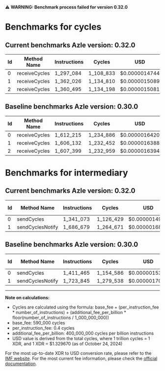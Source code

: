 ⚠️ **WARNING: Benchmark process failed for version 0.32.0**

# Benchmarks for cycles

## Current benchmarks Azle version: 0.32.0

| Id  | Method Name   | Instructions | Cycles    | USD           | USD/Million Calls | Change                              |
| --- | ------------- | ------------ | --------- | ------------- | ----------------- | ----------------------------------- |
| 0   | receiveCycles | 1_297_084    | 1_108_833 | $0.0000014744 | $1.47             | <font color="green">-315_131</font> |
| 1   | receiveCycles | 1_362_026    | 1_134_810 | $0.0000015089 | $1.50             | <font color="green">-244_106</font> |
| 2   | receiveCycles | 1_360_495    | 1_134_198 | $0.0000015081 | $1.50             | <font color="green">-246_904</font> |

## Baseline benchmarks Azle version: 0.30.0

| Id  | Method Name   | Instructions | Cycles    | USD           | USD/Million Calls |
| --- | ------------- | ------------ | --------- | ------------- | ----------------- |
| 0   | receiveCycles | 1_612_215    | 1_234_886 | $0.0000016420 | $1.64             |
| 1   | receiveCycles | 1_606_132    | 1_232_452 | $0.0000016388 | $1.63             |
| 2   | receiveCycles | 1_607_399    | 1_232_959 | $0.0000016394 | $1.63             |

# Benchmarks for intermediary

## Current benchmarks Azle version: 0.32.0

| Id  | Method Name      | Instructions | Cycles    | USD           | USD/Million Calls | Change                             |
| --- | ---------------- | ------------ | --------- | ------------- | ----------------- | ---------------------------------- |
| 0   | sendCycles       | 1_341_073    | 1_126_429 | $0.0000014978 | $1.49             | <font color="green">-70_392</font> |
| 1   | sendCyclesNotify | 1_686_679    | 1_264_671 | $0.0000016816 | $1.68             | <font color="green">-37_166</font> |

## Baseline benchmarks Azle version: 0.30.0

| Id  | Method Name      | Instructions | Cycles    | USD           | USD/Million Calls |
| --- | ---------------- | ------------ | --------- | ------------- | ----------------- |
| 0   | sendCycles       | 1_411_465    | 1_154_586 | $0.0000015352 | $1.53             |
| 1   | sendCyclesNotify | 1_723_845    | 1_279_538 | $0.0000017014 | $1.70             |

---

**Note on calculations:**

- Cycles are calculated using the formula: base_fee + (per_instruction_fee \* number_of_instructions) + (additional_fee_per_billion \* floor(number_of_instructions / 1_000_000_000))
- base_fee: 590_000 cycles
- per_instruction_fee: 0.4 cycles
- additional_fee_per_billion: 400_000_000 cycles per billion instructions
- USD value is derived from the total cycles, where 1 trillion cycles = 1 XDR, and 1 XDR = $1.329670 (as of October 24, 2024)

For the most up-to-date XDR to USD conversion rate, please refer to the [IMF website](https://www.imf.org/external/np/fin/data/rms_sdrv.aspx).
For the most current fee information, please check the [official documentation](https://internetcomputer.org/docs/current/developer-docs/gas-cost#execution).
